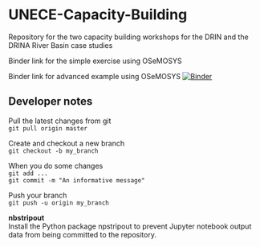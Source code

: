 # UNECE-Capacity-Building
Repository for the two capacity building workshops for the DRIN and the DRINA River Basin case studies

Binder link for the simple exercise using OSeMOSYS


Binder link for advanced example using OSeMOSYS
[![Binder](https://mybinder.org/badge_logo.svg)](https://mybinder.org/v2/gh/KTH-dESA/UNECE-Capacity-Building/main?filepath=cb_adv_example.ipynb)

## Developer notes
Pull the latest changes from git <br>
    `git pull origin master`

Create and checkout a new branch <br>
     `git checkout -b my_branch`

When you do some changes <br>
     `git add ...`<br>
      `git commit -m "An informative message"`

Push your branch <br>
      `git push -u origin my_branch`

**nbstripout**<br>
    Install the Python package npstripout to prevent Jupyter notebook output data from being committed to the repository.
